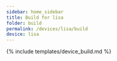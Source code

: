 ```yaml
---
sidebar: home_sidebar
title: Build for lisa
folder: build
permalink: /devices/lisa/build
device: lisa
---
```

{% include templates/device_build.md %}
